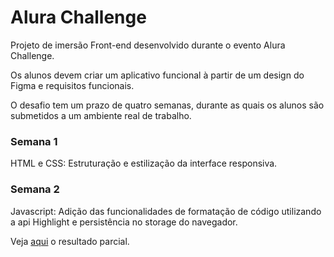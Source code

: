 <h1>Alura Challenge</h1>

<p>Projeto de imersão Front-end desenvolvido durante o evento Alura Challenge.</p>
<p>Os alunos devem criar um aplicativo funcional à partir de um design do Figma e requisitos funcionais.</p> 
<p>O desafio tem um prazo de quatro semanas, durante as quais os alunos são submetidos a um ambiente real de trabalho.</p>

<h3>Semana 1</h3>

<p>HTML e CSS: Estruturação e estilização da interface responsiva.</p>

<h3>Semana 2</h3>

<p>Javascript: Adição das funcionalidades de formatação de código utilizando a api Highlight e persistência no storage do navegador.</p>

<p>Veja <a href="https://mardemor.github.io/alura-challenge/">aqui</a> o resultado parcial.</p>
 
